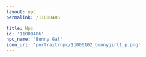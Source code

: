```yaml
---
layout: npc
permalink: /11000486

title: Npc
id: '11000486'
npc_name: 'Bunny Gal'
icon_url: 'portrait/npc/11000102_bunnygirl1_p.png'
---
```


